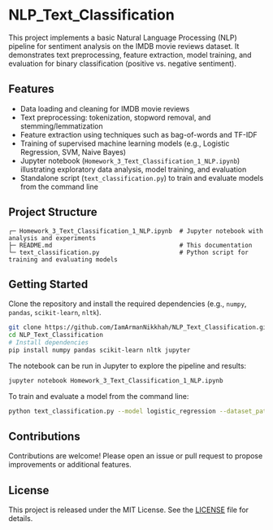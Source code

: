 # NLP_Text_Classification

This project implements a basic Natural Language Processing (NLP) pipeline for sentiment analysis on the IMDB movie reviews dataset. It demonstrates text preprocessing, feature extraction, model training, and evaluation for binary classification (positive vs. negative sentiment).

## Features

- Data loading and cleaning for IMDB movie reviews
- Text preprocessing: tokenization, stopword removal, and stemming/lemmatization
- Feature extraction using techniques such as bag-of-words and TF-IDF
- Training of supervised machine learning models (e.g., Logistic Regression, SVM, Naive Bayes)
- Jupyter notebook (`Homework_3_Text_Classification_1_NLP.ipynb`) illustrating exploratory data analysis, model training, and evaluation
- Standalone script (`text_classification.py`) to train and evaluate models from the command line

## Project Structure

```
┌─ Homework_3_Text_Classification_1_NLP.ipynb  # Jupyter notebook with analysis and experiments
├─ README.md                                   # This documentation
└─ text_classification.py                      # Python script for training and evaluating models
```

## Getting Started

Clone the repository and install the required dependencies (e.g., `numpy`, `pandas`, `scikit-learn`, `nltk`).

```bash
git clone https://github.com/IamArmanNikkhah/NLP_Text_Classification.git
cd NLP_Text_Classification
# Install dependencies
pip install numpy pandas scikit-learn nltk jupyter
```

The notebook can be run in Jupyter to explore the pipeline and results:

```bash
jupyter notebook Homework_3_Text_Classification_1_NLP.ipynb
```

To train and evaluate a model from the command line:

```bash
python text_classification.py --model logistic_regression --dataset_path path/to/imdb_dataset.csv
```

## Contributions

Contributions are welcome! Please open an issue or pull request to propose improvements or additional features.

## License

This project is released under the MIT License. See the [LICENSE](LICENSE) file for details.
